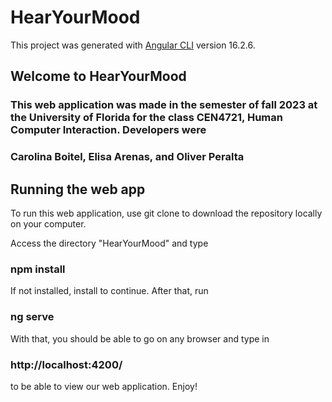 # HearYourMood

This project was generated with [Angular CLI](https://github.com/angular/angular-cli) version 16.2.6.

## Welcome to HearYourMood

### This web application was made in the semester of fall 2023 at the University of Florida for the class CEN4721, Human Computer Interaction. Developers were

### Carolina Boitel, Elisa Arenas, and Oliver Peralta

## Running the web app

To run this web application, use git clone to download the repository locally on your computer.

Access the directory "HearYourMood" and type 

### npm install

If not installed, install to continue. After that, run 

### ng serve

With that, you should be able to go on any browser and type in 

### http://localhost:4200/

to be able to view our web application. Enjoy!
